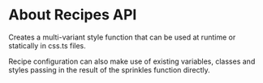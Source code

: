 # About Recipes API

Creates a multi-variant style function that can be used at runtime or statically in css.ts files.

Recipe configuration can also make use of existing variables, classes and styles passing in the result of the sprinkles function directly.




















